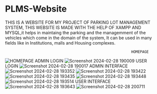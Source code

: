 # PLMS-Website
THIS IS A WEBSITE FOR MY PROJECT OF PARKING LOT MANAGEMENT SYSTEM, THIS WEBSITE IS MADE WITH THE HELP OF XAMPP AND MYSQL,it helps in maintaing the parking and the managemment of the vehicles which come in the domain of the system, It can be used in many fields like in Institutions, malls and Housing complexes.

                                                              HOMEPAGE
![HOMEPAGE](https://github.com/SeitenTaisei1304/PLMS-Website/assets/103646045/79fbe211-4a0b-4a3a-98b9-d228b5ef0088)
                                           ADMIN LOGIN
![Screenshot 2024-02-28 190009](https://github.com/SeitenTaisei1304/PLMS-Website/assets/103646045/7f9e68aa-f023-4209-85d1-5310b45f2826)
                                           USER LOGIN
![Screenshot 2024-02-28 190017](https://github.com/SeitenTaisei1304/PLMS-Website/assets/103646045/8129773c-e73b-4042-b8dc-8280ac3aa543)
                                        ADMIN INTERFACE
![Screenshot 2024-02-28 193352](https://github.com/SeitenTaisei1304/PLMS-Website/assets/103646045/2a20e9e5-c9e0-47d4-9bb6-3a91226b0dd1)
![Screenshot 2024-02-28 193422](https://github.com/SeitenTaisei1304/PLMS-Website/assets/103646045/89cc998e-a3ec-4d9a-a369-29890c1d1ab4)
![Screenshot 2024-02-28 193435](https://github.com/SeitenTaisei1304/PLMS-Website/assets/103646045/ac310ac8-3c8b-4382-9951-5076c70ee722)
![Screenshot 2024-02-28 193448](https://github.com/SeitenTaisei1304/PLMS-Website/assets/103646045/f4dd19d7-2a4b-46ce-9a6a-1889bb65490e)
![Screenshot 2024-02-28 193514](https://github.com/SeitenTaisei1304/PLMS-Website/assets/103646045/730a7170-b671-493c-b54b-fcab1fbf914a)
                                        USER INTERFACE
![Screenshot 2024-02-28 193643](https://github.com/SeitenTaisei1304/PLMS-Website/assets/103646045/6f077df8-fead-44f2-82ca-da0f7a453e1a)
![Screenshot 2024-02-28 200711](https://github.com/SeitenTaisei1304/PLMS-Website/assets/103646045/c899ba72-db5b-4b6f-a136-0a0cbf459d0d)
